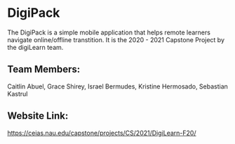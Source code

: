 # DigiPack 
The DigiPack is a simple mobile application that helps remote learners navigate online/offline transtition. It is the 2020 - 2021 Capstone Project by the digiLearn team. 


## Team Members:
Caitlin Abuel, 
Grace Shirey, 
Israel Bermudes, 
Kristine Hermosado, 
Sebastian Kastrul 

## Website Link:
https://ceias.nau.edu/capstone/projects/CS/2021/DigiLearn-F20/
